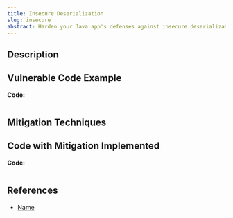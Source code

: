 ```yaml
---
title: Insecure Deserialization
slug: insecure
abstract: Harden your Java app's defenses against insecure deserialization by validating all received data.
---
```


## Description


## Vulnerable Code Example
**Code:**
```

```

## Mitigation Techniques


## Code with Mitigation Implemented
**Code:**
```

```

## References
- [Name](link)